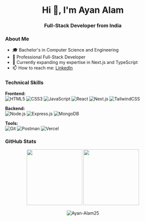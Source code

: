 <h1 align="center">Hi 👋, I'm Ayan Alam</h1>
<h3 align="center">Full-Stack Developer from India</h3>

### About Me
- 🎓 Bachelor's in Computer Science and Engineering
- 💼 Professional Full-Stack Developer
- 🌱 Currently expanding my expertise in Next.js and TypeScript
- 📫 How to reach me: [LinkedIn](https://www.linkedin.com/in/ayan-alam-2052a9228)

### Technical Skills
**Frontend:**  
![HTML5](https://img.shields.io/badge/html5-%23E34F26.svg?style=flat&logo=html5&logoColor=white)
![CSS3](https://img.shields.io/badge/css3-%231572B6.svg?style=flat&logo=css3&logoColor=white)
![JavaScript](https://img.shields.io/badge/javascript-%23323330.svg?style=flat&logo=javascript&logoColor=%23F7DF1E)
![React](https://img.shields.io/badge/react-%2320232a.svg?style=flat&logo=react&logoColor=%2361DAFB)
![Next.js](https://img.shields.io/badge/Next-black?style=flat&logo=next.js&logoColor=white)
![TailwindCSS](https://img.shields.io/badge/tailwindcss-%2338B2AC.svg?style=flat&logo=tailwind-css&logoColor=white)

**Backend:**  
![Node.js](https://img.shields.io/badge/node.js-6DA55F?style=flat&logo=node.js&logoColor=white)
![Express.js](https://img.shields.io/badge/express.js-%23404d59.svg?style=flat&logo=express&logoColor=%2361DAFB)
![MongoDB](https://img.shields.io/badge/MongoDB-%234ea94b.svg?style=flat&logo=mongodb&logoColor=white)

**Tools:**  
![Git](https://img.shields.io/badge/git-%23F05033.svg?style=flat&logo=git&logoColor=white)
![Postman](https://img.shields.io/badge/Postman-FF6C37?style=flat&logo=postman&logoColor=white)
![Vercel](https://img.shields.io/badge/vercel-%23000000.svg?style=flat&logo=vercel&logoColor=white)

### GitHub Stats
<p align="center">
  <img height="180em" src="https://github-readme-stats.vercel.app/api?username=Ayan-Alam25&show_icons=true&theme=dark&hide_border=true" />
  <img height="180em" src="https://github-readme-stats.vercel.app/api/top-langs/?username=Ayan-Alam25&layout=compact&theme=dark&hide_border=true" />
</p>

<p align="center">
  <img src="https://komarev.com/ghpvc/?username=Ayan-Alam25&label=Profile%20views&color=0e75b6&style=flat" alt="Ayan-Alam25" /> 
</p>
